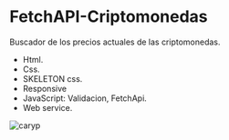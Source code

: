 # FetchAPI-Criptomonedas

Buscador de los precios actuales de las criptomonedas.

* Html.
* Css.
* SKELETON css.
* Responsive
* JavaScript: Validacion, FetchApi.
* Web service.

![caryp](https://user-images.githubusercontent.com/84733911/167751128-870cfd90-ff20-4908-86ec-2e020b46dd59.png)
